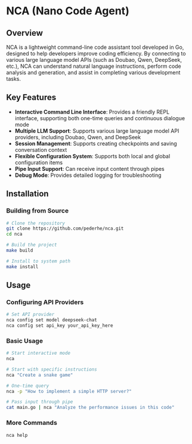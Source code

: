 # NCA (Nano Code Agent)

## Overview

NCA is a lightweight command-line code assistant tool developed in Go, designed to help developers improve coding efficiency. By connecting to various large language model APIs (such as Doubao, Qwen, DeepSeek, etc.), NCA can understand natural language instructions, perform code analysis and generation, and assist in completing various development tasks.

## Key Features

- **Interactive Command Line Interface**: Provides a friendly REPL interface, supporting both one-time queries and continuous dialogue mode
- **Multiple LLM Support**: Supports various large language model API providers, including Doubao, Qwen, and DeepSeek
- **Session Management**: Supports creating checkpoints and saving conversation context
- **Flexible Configuration System**: Supports both local and global configuration items
- **Pipe Input Support**: Can receive input content through pipes
- **Debug Mode**: Provides detailed logging for troubleshooting

## Installation

### Building from Source

```bash
# Clone the repository
git clone https://github.com/pederhe/nca.git
cd nca

# Build the project
make build

# Install to system path
make install
```

## Usage

### Configuring API Providers

```bash
# Set API provider
nca config set model deepseek-chat
nca config set api_key your_api_key_here
```

### Basic Usage

```bash
# Start interactive mode
nca

# Start with specific instructions
nca "Create a snake game"

# One-time query
nca -p "How to implement a simple HTTP server?"

# Pass input through pipe
cat main.go | nca "Analyze the performance issues in this code"
```

### More Commands

```bash
nca help
```
